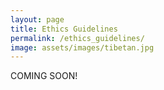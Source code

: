 ```yaml
---
layout: page
title: Ethics Guidelines
permalink: /ethics_guidelines/
image: assets/images/tibetan.jpg
---
```


COMING SOON!
